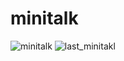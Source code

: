 # minitalk
![minitalk](https://github.com/MariPeretiatko/minitalk/assets/83024504/63338c01-7fc7-4bed-ba20-ad9fdeebf1b4)
![last_minitakl](https://github.com/MariPeretiatko/minitalk/assets/83024504/c674a1c7-acdf-471c-baae-d45b90b059a4)
